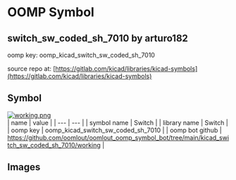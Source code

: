 # OOMP Symbol  
## switch_sw_coded_sh_7010  by arturo182  
  
oomp key: oomp_kicad_switch_sw_coded_sh_7010  
  
source repo at: [https://gitlab.com/kicad/libraries/kicad-symbols](https://gitlab.com/kicad/libraries/kicad-symbols)  
## Symbol  
  
[![working.png](working_600.png)](working.png)  
| name | value | 
| --- | --- | 
| symbol name | Switch | 
| library name | Switch | 
| oomp key | oomp_kicad_switch_sw_coded_sh_7010 | 
| oomp bot github | https://github.com/oomlout/oomlout_oomp_symbol_bot/tree/main/kicad_switch_sw_coded_sh_7010/working | 
## Images  
